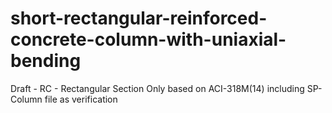 # short-rectangular-reinforced-concrete-column-with-uniaxial-bending
Draft - RC - Rectangular Section Only based on ACI-318M(14)
including SP-Column file as verification
